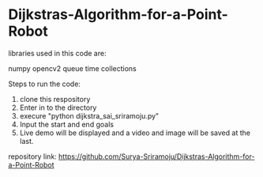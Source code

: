# Dijkstras-Algorithm-for-a-Point-Robot

libraries used in this code are:

numpy
opencv2
queue
time
collections

Steps to run the code:

1. clone this respository
2. Enter in to the directory
3. execure "python dijkstra_sai_sriramoju.py"
4. Input the start and end goals
5. Live demo will be displayed and a video and image will be saved at the last.





repository link: https://github.com/Surya-Sriramoju/Dijkstras-Algorithm-for-a-Point-Robot